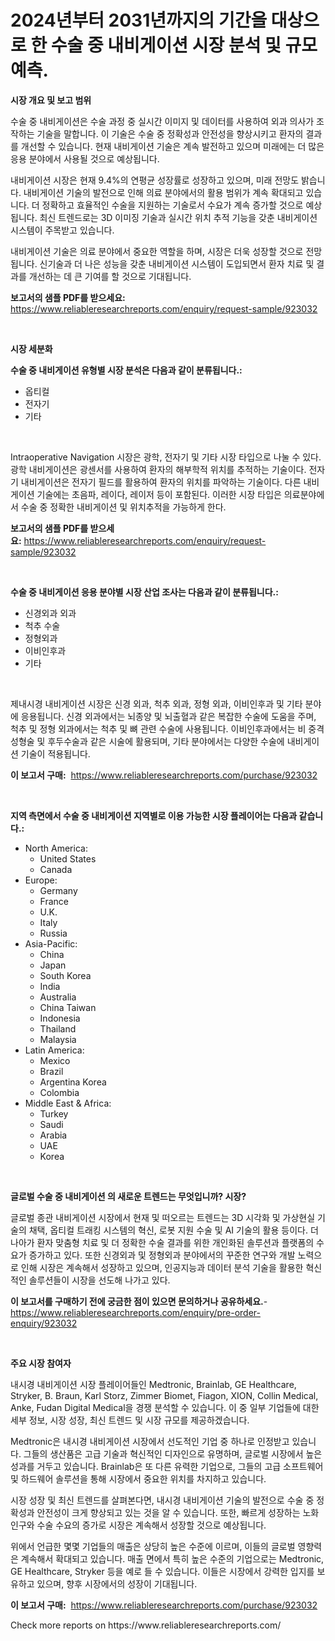 <p><h1>2024년부터 2031년까지의 기간을 대상으로 한 수술 중 내비게이션 시장 분석 및 규모 예측.</h1></p><p><strong>시장 개요 및 보고 범위</strong></p>
<p><p>수술 중 내비게이션은 수술 과정 중 실시간 이미지 및 데이터를 사용하여 외과 의사가 조작하는 기술을 말합니다. 이 기술은 수술 중 정확성과 안전성을 향상시키고 환자의 결과를 개선할 수 있습니다. 현재 내비게이션 기술은 계속 발전하고 있으며 미래에는 더 많은 응용 분야에서 사용될 것으로 예상됩니다.</p><p>내비게이션 시장은 현재 9.4%의 연평균 성장률로 성장하고 있으며, 미래 전망도 밝습니다. 내비게이션 기술의 발전으로 인해 의료 분야에서의 활용 범위가 계속 확대되고 있습니다. 더 정확하고 효율적인 수술을 지원하는 기술로서 수요가 계속 증가할 것으로 예상됩니다. 최신 트렌드로는 3D 이미징 기술과 실시간 위치 추적 기능을 갖춘 내비게이션 시스템이 주목받고 있습니다.</p><p>내비게이션 기술은 의료 분야에서 중요한 역할을 하며, 시장은 더욱 성장할 것으로 전망됩니다. 신기술과 더 나은 성능을 갖춘 내비게이션 시스템이 도입되면서 환자 치료 및 결과를 개선하는 데 큰 기여를 할 것으로 기대됩니다.</p></p>
<p><strong>보고서의 샘플 PDF를 받으세요:</strong> <a href="https://www.reliableresearchreports.com/enquiry/request-sample/923032">https://www.reliableresearchreports.com/enquiry/request-sample/923032</a></p>
<p>&nbsp;</p>
<p><strong>시장 세분화</strong></p>
<p><strong>수술 중 내비게이션 유형별 시장 분석은 다음과 같이 분류됩니다.:</strong></p>
<p><ul><li>옵티컬</li><li>전자기</li><li>기타</li></ul></p>
<p>&nbsp;</p>
<p><p>Intraoperative Navigation 시장은 광학, 전자기 및 기타 시장 타입으로 나눌 수 있다. 광학 내비게이션은 광센서를 사용하여 환자의 해부학적 위치를 추적하는 기술이다. 전자기 내비게이션은 전자기 필드를 활용하여 환자의 위치를 파악하는 기술이다. 다른 내비게이션 기술에는 초음파, 레이다, 레이저 등이 포함된다. 이러한 시장 타입은 의료분야에서 수술 중 정확한 내비게이션 및 위치추적을 가능하게 한다.</p></p>
<p><strong>보고서의 샘플 PDF를 받으세요:</strong>&nbsp;<a href="https://www.reliableresearchreports.com/enquiry/request-sample/923032">https://www.reliableresearchreports.com/enquiry/request-sample/923032</a></p>
<p>&nbsp;</p>
<p><strong> 수술 중 내비게이션 응용 분야별 시장 산업 조사는 다음과 같이 분류됩니다.:</strong></p>
<p><ul><li>신경외과 외과</li><li>척추 수술</li><li>정형외과</li><li>이비인후과</li><li>기타</li></ul></p>
<p>&nbsp;</p>
<p><p>제내시경 내비게이션 시장은 신경 외과, 척추 외과, 정형 외과, 이비인후과 및 기타 분야에 응용됩니다. 신경 외과에서는 뇌종양 및 뇌출혈과 같은 복잡한 수술에 도움을 주며, 척추 및 정형 외과에서는 척추 및 뼈 관련 수술에 사용됩니다. 이비인후과에서는 비 중격 성형술 및 후두수술과 같은 시술에 활용되며, 기타 분야에서는 다양한 수술에 내비게이션 기술이 적용됩니다.</p></p>
<p><strong>이 보고서 구매:</strong>&nbsp; <a href="https://www.reliableresearchreports.com/purchase/923032">https://www.reliableresearchreports.com/purchase/923032</a></p>
<p>&nbsp;</p>
<p><strong>지역 측면에서 수술 중 내비게이션 지역별로 이용 가능한 시장 플레이어는 다음과 같습니다.:</strong></p>
<p><ul>
    <li>
        North America:
        <ul>
            <li>United States</li>
            <li>Canada</li>
        </ul>
    </li>
    <li>
        Europe:
        <ul>
            <li>Germany</li>
            <li>France</li>
            <li>U.K.</li>
            <li>Italy</li>
            <li>Russia</li>
        </ul>
    </li>
    <li>
        Asia-Pacific:
        <ul>
            <li>China</li>
            <li>Japan</li>
            <li>South Korea</li>
            <li>India</li>
            <li>Australia</li>
            <li>China Taiwan</li>
            <li>Indonesia</li>
            <li>Thailand</li>
            <li>Malaysia</li>
        </ul>
    </li>
    <li>
        Latin America:
        <ul>
            <li>Mexico</li>
            <li>Brazil</li>
            <li>Argentina Korea</li>
            <li>Colombia</li>
        </ul>
    </li>
    <li>
        Middle East & Africa:
        <ul>
            <li>Turkey</li>
            <li>Saudi</li>
            <li>Arabia</li>
            <li>UAE</li>
            <li>Korea</li>
        </ul>
    </li>
    </ul></p>
<p>&nbsp;</p>
<p><strong>글로벌 수술 중 내비게이션 의 새로운 트렌드는 무엇입니까? 시장?</strong></p>
<p><p>글로벌 종관 내비게이션 시장에서 현재 및 떠오르는 트렌드는 3D 시각화 및 가상현실 기술의 채택, 옵티컬 트래킹 시스템의 혁신, 로봇 지원 수술 및 AI 기술의 활용 등이다. 더 나아가 환자 맞춤형 치료 및 더 정확한 수술 결과를 위한 개인화된 솔루션과 플랫폼의 수요가 증가하고 있다. 또한 신경외과 및 정형외과 분야에서의 꾸준한 연구와 개발 노력으로 인해 시장은 계속해서 성장하고 있으며, 인공지능과 데이터 분석 기술을 활용한 혁신적인 솔루션들이 시장을 선도해 나가고 있다.</p></p>
<p><strong>이 보고서를 구매하기 전에 궁금한 점이 있으면 문의하거나 공유하세요.</strong>- <a href="https://www.reliableresearchreports.com/enquiry/pre-order-enquiry/923032">https://www.reliableresearchreports.com/enquiry/pre-order-enquiry/923032</a></p>
<p>&nbsp;</p>
<p><strong>주요 시장 참여자</strong></p>
<p><p>내시경 내비게이션 시장 플레이어들인 Medtronic, Brainlab, GE Healthcare, Stryker, B. Braun, Karl Storz, Zimmer Biomet, Fiagon, XION, Collin Medical, Anke, Fudan Digital Medical을 경쟁 분석할 수 있습니다. 이 중 일부 기업들에 대한 세부 정보, 시장 성장, 최신 트렌드 및 시장 규모를 제공하겠습니다.</p><p>Medtronic은 내시경 내비게이션 시장에서 선도적인 기업 중 하나로 인정받고 있습니다. 그들의 생산품은 고급 기술과 혁신적인 디자인으로 유명하며, 글로벌 시장에서 높은 성과를 거두고 있습니다. Brainlab은 또 다른 유력한 기업으로, 그들의 고급 소프트웨어 및 하드웨어 솔루션을 통해 시장에서 중요한 위치를 차지하고 있습니다.</p><p>시장 성장 및 최신 트렌드를 살펴본다면, 내시경 내비게이션 기술의 발전으로 수술 중 정확성과 안전성이 크게 향상되고 있는 것을 알 수 있습니다. 또한, 빠르게 성장하는 노화 인구와 수술 수요의 증가로 시장은 계속해서 성장할 것으로 예상됩니다.</p><p>위에서 언급한 몇몇 기업들의 매출은 상당히 높은 수준에 이르며, 이들의 글로벌 영향력은 계속해서 확대되고 있습니다. 매출 면에서 특히 높은 수준의 기업으로는 Medtronic, GE Healthcare, Stryker 등을 예로 들 수 있습니다. 이들은 시장에서 강력한 입지를 보유하고 있으며, 향후 시장에서의 성장이 기대됩니다.</p></p>
<p><strong>이 보고서 구매:</strong>&nbsp;&nbsp;<a href="https://www.reliableresearchreports.com/purchase/923032">https://www.reliableresearchreports.com/purchase/923032</a></p>
<p>Check more reports on https://www.reliableresearchreports.com/</p>
